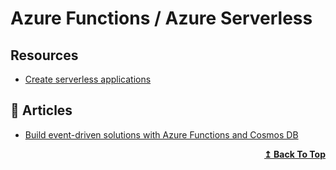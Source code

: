 
# Azure Functions / Azure Serverless

## Resources
- [Create serverless applications](https://docs.microsoft.com/en-us/learn/paths/create-serverless-applications/)

## 📕 Articles

- [Build event-driven solutions with Azure Functions and Cosmos DB](https://www.youtube.com/watch?v=8WMjRIw6QzQ)

<div align="right">
  <b><a href="#contents">↥ Back To Top</a></b>
</div>
